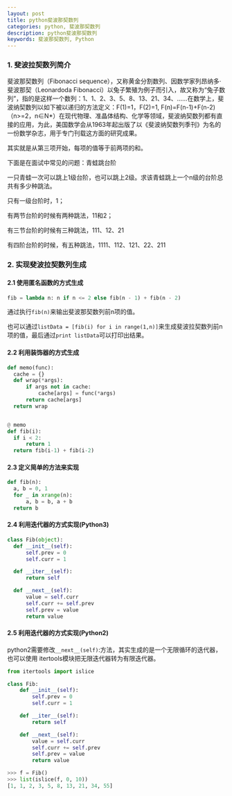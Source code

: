 ```yaml
---
layout: post
title: python斐波那契数列
categories: python, 斐波那契数列
description: python斐波那契数列
keywords: 斐波那契数列, Python
---
```


### 1. 斐波拉契数列简介

斐波那契数列（Fibonacci sequence），又称黄金分割数列、因数学家列昂纳多·斐波那契（Leonardoda Fibonacci）以兔子繁殖为例子而引入，故又称为“兔子数列”，指的是这样一个数列：1、1、2、3、5、8、13、21、34、……在数学上，斐波纳契数列以如下被以递归的方法定义：F(1)=1，F(2)=1, F(n)=F(n-1)+F(n-2)（n>=2，n∈N*）在现代物理、准晶体结构、化学等领域，斐波纳契数列都有直接的应用，为此，美国数学会从1963年起出版了以《斐波纳契数列季刊》为名的一份数学杂志，用于专门刊载这方面的研究成果。

其实就是从第三项开始，每项的值等于前两项的和。

下面是在面试中常见的问题：青蛙跳台阶

一只青蛙一次可以跳上1级台阶，也可以跳上2级。求该青蛙跳上一个n级的台阶总共有多少种跳法。

只有一级台阶时，1；

有两节台阶的时候有两种跳法，11和2；

有三节台阶的时候有三种跳法，111、12、21

有四阶台阶的时候，有五种跳法，1111、112、121、22、211

### 2. 实现斐波拉契数列生成

#### 2.1 使用匿名函数的方式生成

  ```python
  fib = lambda n: n if n <= 2 else fib(n - 1) + fib(n - 2)
  ```
  通过执行``fib(n)``来输出斐波那契数列前n项的值。

  也可以通过``listData = [fib(i) for i in range(1,n)]``来生成斐波拉契数列前n项的值，最后通过``print listData``可以打印出结果。

#### 2.2 利用装饰器的方式生成

  ```python
  def memo(func):
    cache = {}
    def wrap(*args):
        if args not in cache:
            cache[args] = func(*args)
        return cache[args]
    return wrap


@ memo
def fib(i):
    if i < 2:
        return 1
    return fib(i-1) + fib(i-2)
  ```

#### 2.3 定义简单的方法来实现

  ```python
  def fib(n):
    a, b = 0, 1
    for _ in xrange(n):
        a, b = b, a + b
    return b
  ```

#### 2.4 利用迭代器的方式实现(Python3)

  ```python
  class Fib(object):
    def __init__(self):
        self.prev = 0
        self.curr = 1

    def __iter__(self):
        return self

    def __next__(self):
        value = self.curr
        self.curr += self.prev
        self.prev = value
        return value
  ```

#### 2.5 利用迭代器的方式实现(Python2)

python2需要修改``__next__(self)``:方法，其实生成的是一个无限循环的迭代器，也可以使用 itertools模块把无限迭代器转为有限迭代器。

  ```python
  from itertools import islice

  class Fib:
      def __init__(self):
          self.prev = 0
          self.curr = 1

      def __iter__(self):
          return self

      def __next__(self):
          value = self.curr
          self.curr += self.prev
          self.prev = value
          return value

  >>> f = Fib()
  >>> list(islice(f, 0, 10))
  [1, 1, 2, 3, 5, 8, 13, 21, 34, 55]
  ```
